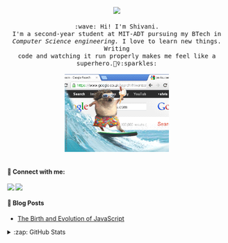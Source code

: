 
<!--
**shivanisorte/shivanisorte** is a ✨ _special_ ✨ repository because its `README.md` (this file) appears on your GitHub profile.
## Hi there 👋
Here are some ideas to get you started:

- 🔭 I’m currently working on ...
- 🌱 I’m currently learning ...
- 👯 I’m looking to collaborate on ...
- 🤔 I’m looking for help with ...
- 💬 Ask me about ...
- 📫 How to reach me: ...
- 😄 Pronouns: ...
- ⚡ Fun fact: ...
-->

<p align="center">
  <img src="https://user-images.githubusercontent.com/5679180/79618120-0daffb80-80be-11ea-819e-d2b0fa904d07.gif" width="27px">
  <br><br>
  <samp>
    :wave: Hi! I'm Shivani.
    <br>I'm a second-year student at MIT-ADT pursuing my BTech in
      <br> <em>Computer Science engineering.</em> I love to learn new things. Writing<br>code and watching it run properly makes me feel like a superhero.🦸‍♀️:sparkles:<br><br>
    <img src="images/InternetSurfing.gif" width="240px" align="center">
    <br><br>
  </samp>  
</p>

#### 🔗 Connect with me:
[<img align="left" width="19px" src="https://cdn.jsdelivr.net/npm/simple-icons@v3/icons/twitter.svg" />][twitter]
[<img align="left" width="19px" src="https://cdn.jsdelivr.net/npm/simple-icons@v3/icons/linkedin.svg" />][linkedin]
<br />

 #### 📕 Blog Posts
- [The Birth and Evolution of JavaScript](https://blog.codestrike.in/the-birth-and-evolution-of-javascript)
<details>
  <summary>:zap: GitHub Stats</summary>

  <img align="left" alt="codeSTACKr's GitHub Stats" src="https://github-readme-stats.codestackr.vercel.app/api?username=shivanisorte&show_icons=true&hide_border=true" />

</details>


[twitter]: https://twitter.com/ShivaniSorte
[linkedin]: https://www.linkedin.com/in/shivani-sorte-2423b91b2/
